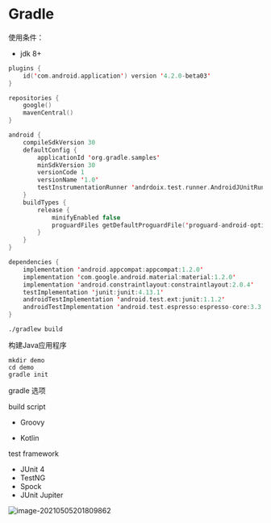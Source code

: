 # Gradle

使用条件：

* jdk 8+



```kotlin
plugins {
    id('com.android.application') version '4.2.0-beta03'
}

repositories {
    google()
    mavenCentral()
}

android {
    compileSdkVersion 30
    defaultConfig {
        applicationId 'org.gradle.samples'
        minSdkVersion 30
        versionCode 1
        versionName '1.0'
        testInstrumentationRunner 'andrdoix.test.runner.AndroidJUnitRunner'
    }
    buildTypes {
        release {
            minifyEnabled false
            proguardFiles getDefaultProguardFile('proguard-android-optimize.txt'),  'proguard-rules.pro'
        }
    }
}

dependencies {
    implementation 'android.appcompat:appcompat:1.2.0'
    implementation 'com.google.android.material:material:1.2.0'
    implementation 'android.constraintlayout:constraintlayout:2.0.4'
    testImplementation 'junit:junit:4.13.1'
    androidTestImplementation 'android.test.ext:junit:1.1.2'
    androidTestImplementation 'android.test.espresso:espresso-core:3.3.0'
}
```

```shell
./gradlew build
```

构建Java应用程序

```shell
mkdir demo
cd demo
gradle init

```

gradle 选项

build script

* Groovy

* Kotlin



test framework

* JUnit 4
* TestNG
* Spock
* JUnit Jupiter



![image-20210505201809862](C:\Users\anxin\AppData\Roaming\Typora\typora-user-images\image-20210505201809862.png)





